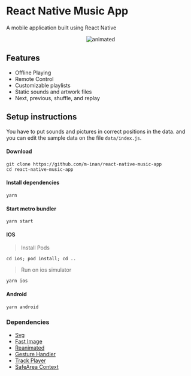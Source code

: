 # React Native Music App

A mobile application built using React Native

<p align="center">
  <img src="https://github.com/m-inan/react-native-music-app/blob/master/images/screen.gif?raw=true" alt="animated" />
</p>

## Features

- Offline Playing
- Remote Control
- Customizable playlists
- Static sounds and artwork files
- Next, previous, shuffle, and replay

## Setup instructions
You have to put sounds and pictures in correct positions in the data. and you can edit the sample data on the file `data/index.js`.

#### Download
```console
git clone https://github.com/m-inan/react-native-music-app
cd react-native-music-app
```

#### Install dependencies
```console
yarn
```

#### Start metro bundler
```console
yarn start
```

#### IOS
> Install Pods
```console
cd ios; pod install; cd ..
```
> Run on ios simulator
```console
yarn ios
```

#### Android
```console
yarn android
```
### Dependencies
- [Svg](https://github.com/react-native-svg/react-native-svg)
- [Fast Image](https://github.com/DylanVann/react-native-fast-image)
- [Reanimated](https://github.com/software-mansion/react-native-reanimated)
- [Gesture Handler](https://github.com/software-mansion/react-native-gesture-handler)
- [Track Player](https://github.com/m-inan/react-native-track-player)
- [SafeArea Context](https://github.com/th3rdwave/react-native-safe-area-context)
